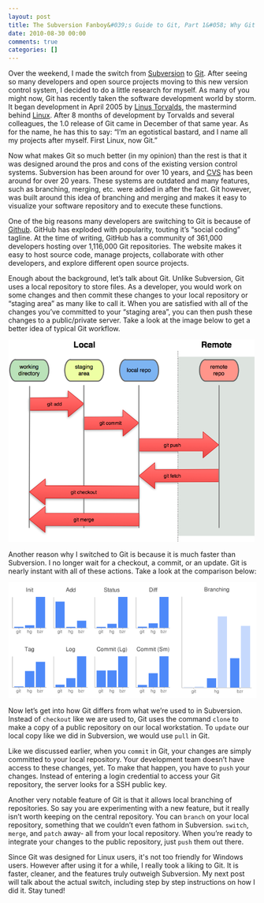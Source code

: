 ```yaml
---
layout: post
title: The Subversion Fanboy&#039;s Guide to Git, Part 1&#058; Why Git is Better
date: 2010-08-30 00:00
comments: true
categories: []
---
```

<p>Over the weekend, I made the switch from <a href="http://en.wikipedia.org/wiki/Subversion_%28software%29" target="_blank">Subversion</a> to <a href="http://en.wikipedia.org/wiki/Git_%28software%29" target="_blank">Git</a>. After seeing so many developers and open source projects moving to this new version control system, I decided to do a little research for myself. As many of you might now, Git has recently taken the software development world by storm. It began development in April 2005 by <a href="http://en.wikipedia.org/wiki/Linus_Torvalds" target="_blank">Linus Torvalds</a>, the mastermind behind <a href="http://en.wikipedia.org/wiki/Linux" target="_blank">Linux</a>. After 8 months of development by Torvalds and several colleagues, the 1.0 release of Git came in December of that same year. As for the name, he has this to say: &ldquo;I&rsquo;m an egotistical bastard, and I name all my projects after myself. First Linux, now Git.&rdquo;</p>

<p>Now what makes Git so much better (in my opinion) than the rest is that it was designed around the pros and cons of the existing version control systems. Subversion has been around for over 10 years, and <a href="http://en.wikipedia.org/wiki/CVS_%28software%29" target="_blank">CVS</a> has been around for over 20 years. These systems are outdated and many features, such as branching, merging, etc. were added in after the fact. Git however, was built around this idea of branching and merging and makes it easy to visualize your software repository and to execute these functions.</p>

<p>One of the big reasons many developers are switching to Git is because of <a href="http://github.com/" target="_blank">Github</a>. GitHub has exploded with popularity, touting it&rsquo;s &ldquo;social coding&rdquo; tagline. At the time of writing, GitHub has a community of 361,000 developers hosting over 1,116,000 Git repositories. The website makes it easy to host source code, manage projects, collaborate with other developers, and explore different open source projects.</p>

<p>Enough about the background, let&rsquo;s talk about Git. Unlike Subversion, Git uses a local repository to store files. As a developer, you would work on some changes and then commit these changes to your local repository or &ldquo;staging area&rdquo; as many like to call it. When you are satisfied with all of the changes you&rsquo;ve committed to your &ldquo;staging area&rdquo;, you can then push these changes to a public/private server. Take a look at the image below to get a better idea of typical Git workflow.</p>

<a href="/images/2012/05/local-remote.png"><img src="/images/2012/05/local-remote.png" width="500" /></a>

<p>Another reason why I switched to Git is because it is much faster than Subversion. I no longer wait for a checkout, a commit, or an update. Git is nearly instant with all of these actions. Take a look at the comparison below:</p>

<a href="/images/2012/05/graph.png"><img src="/images/2012/05/graph.png" width="600" /></a>

<p>Now let&rsquo;s get into how Git differs from what we&rsquo;re used to in Subversion. Instead of <code>checkout</code> like we are used to, Git uses the command <code>clone</code> to make a copy of a public repository on our local workstation. To <code>update</code> our local copy like we did in Subversion, we would use <code>pull</code> in Git.</p>

<p>Like we discussed earlier, when you <code>commit</code> in Git, your changes are simply committed to your local repository. Your development team doesn&rsquo;t have access to these changes, yet. To make that happen, you have to <code>push</code> your changes. Instead of entering a login credential to access your Git repository, the server looks for a SSH public key.</p>

<p>Another very notable feature of Git is that it allows local branching of repositories. So say you are experimenting with a new feature, but it really isn&rsquo;t worth keeping on the central repository. You can <code>branch</code> on your local repository, something that we couldn&rsquo;t even fathom in Subversion. <code>switch</code>, <code>merge</code>, and <code>patch</code> away- all from your local repository. When you&rsquo;re ready to integrate your changes to the public repository, just <code>push</code> them out there.</p>

<p>Since Git was designed for Linux users, it's not too friendly for Windows users. However after using it for a while, I really took a liking to Git. It is faster, cleaner, and the features truly outweigh Subversion. My next post will talk about the actual switch, including step by step instructions on how I did it. Stay tuned!</p>
